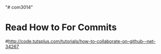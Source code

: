 "# com3014" 
# Read How to For Commits
#http://code.tutsplus.com/tutorials/how-to-collaborate-on-github--net-34267
